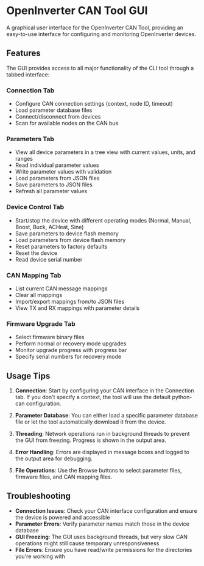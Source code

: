 # OpenInverter CAN Tool GUI

A graphical user interface for the OpenInverter CAN Tool, providing an easy-to-use interface for configuring and monitoring OpenInverter devices.

## Features

The GUI provides access to all major functionality of the CLI tool through a tabbed interface:

### Connection Tab

- Configure CAN connection settings (context, node ID, timeout)
- Load parameter database files
- Connect/disconnect from devices
- Scan for available nodes on the CAN bus

### Parameters Tab

- View all device parameters in a tree view with current values, units, and ranges
- Read individual parameter values
- Write parameter values with validation
- Load parameters from JSON files
- Save parameters to JSON files
- Refresh all parameter values

### Device Control Tab

- Start/stop the device with different operating modes (Normal, Manual, Boost, Buck, ACHeat, Sine)
- Save parameters to device flash memory
- Load parameters from device flash memory
- Reset parameters to factory defaults
- Reset the device
- Read device serial number

### CAN Mapping Tab

- List current CAN message mappings
- Clear all mappings
- Import/export mappings from/to JSON files
- View TX and RX mappings with parameter details

### Firmware Upgrade Tab

- Select firmware binary files
- Perform normal or recovery mode upgrades
- Monitor upgrade progress with progress bar
- Specify serial numbers for recovery mode

## Usage Tips

1. **Connection**: Start by configuring your CAN interface in the Connection tab. If you don't specify a context, the tool will use the default python-can configuration.

2. **Parameter Database**: You can either load a specific parameter database file or let the tool automatically download it from the device.

3. **Threading**: Network operations run in background threads to prevent the GUI from freezing. Progress is shown in the output area.

4. **Error Handling**: Errors are displayed in message boxes and logged to the output area for debugging.

5. **File Operations**: Use the Browse buttons to select parameter files, firmware files, and CAN mapping files.

## Troubleshooting

- **Connection Issues**: Check your CAN interface configuration and ensure the device is powered and accessible
- **Parameter Errors**: Verify parameter names match those in the device database
- **GUI Freezing**: The GUI uses background threads, but very slow CAN operations might still cause temporary unresponsiveness
- **File Errors**: Ensure you have read/write permissions for the directories you're working with
